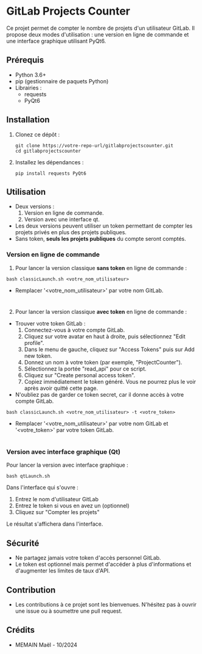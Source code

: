 # GitLab Projects Counter

Ce projet permet de compter le nombre de projets d'un utilisateur GitLab. Il propose deux modes d'utilisation : une version en ligne de commande et une interface graphique utilisant PyQt6.

## Prérequis

- Python 3.6+
- pip (gestionnaire de paquets Python)
- Librairies :
  - requests
  - PyQt6


## Installation

1. Clonez ce dépôt :
   ```
   git clone https://votre-repo-url/gitlabprojectscounter.git
   cd gitlabprojectscounter
   ```

2. Installez les dépendances :
   ```
   pip install requests PyQt6
   ```

## Utilisation
- Deux versions : 
  1. Version en ligne de commande.
  2. Version avec une interface qt.
- Les deux versions peuvent utiliser un token permettant de compter les projets privés en plus des projets publiques.
- Sans token, **seuls les projets publiques** du compte seront comptés.

### Version en ligne de commande

1. Pour lancer la version classique **sans token** en ligne de commande :

```
bash classicLaunch.sh <votre_nom_utilisateur>
```
- Remplacer '<votre_nom_utilisateur>' par votre nom GitLab.
#

2. Pour lancer la version classique **avec token** en ligne de commande :
- Trouver votre token GitLab : 
  1. Connectez-vous à votre compte GitLab.
  2. Cliquez sur votre avatar en haut à droite, puis sélectionnez "Edit profile".
  3. Dans le menu de gauche, cliquez sur "Access Tokens" puis sur Add new token.
  4. Donnez un nom à votre token (par exemple, "ProjectCounter").
  5. Sélectionnez la portée "read_api" pour ce script.
  6. Cliquez sur "Create personal access token".
  7. Copiez immédiatement le token généré. Vous ne pourrez plus le voir après avoir quitté cette page.
-  N'oubliez pas de garder ce token secret, car il donne accès à votre compte GitLab.

```
bash classicLaunch.sh <votre_nom_utilisateur> -t <votre_token>
```

- Remplacer '<votre_nom_utilisateur>' par votre nom GitLab et '<votre_token>' par votre token GitLab.

#
### Version avec interface graphique (Qt)

Pour lancer la version avec interface graphique :

```
bash qtLaunch.sh
```

Dans l'interface qui s'ouvre :
1. Entrez le nom d'utilisateur GitLab
2. Entrez le token si vous en avez un (optionnel)
3. Cliquez sur "Compter les projets"

Le résultat s'affichera dans l'interface.

## Sécurité

- Ne partagez jamais votre token d'accès personnel GitLab.
- Le token est optionnel mais permet d'accéder à plus d'informations et d'augmenter les limites de taux d'API.

## Contribution

- Les contributions à ce projet sont les bienvenues. N'hésitez pas à ouvrir une issue ou à soumettre une pull request.

## Crédits 
- MEMAIN Maël - 10/2024

